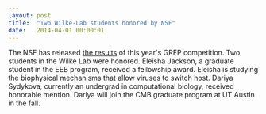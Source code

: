 ```yaml
---
layout: post
title:  "Two Wilke-Lab students honored by NSF"
date:   2014-04-01 00:00:01
---
```

The NSF has released [the results](https://www.fastlane.nsf.gov/grfp/AwardeeList.do?method=loadAwardeeList) of this year's GRFP competition. Two students in the Wilke Lab were honored. Eleisha Jackson, a graduate student in the EEB program, received a fellowship award. Eleisha is studying the biophysical mechanisms that allow viruses to switch host. Dariya Sydykova, currently an undergrad in computational biology, received honorable mention. Dariya will join the CMB graduate program at UT Austin in the fall. 
